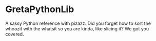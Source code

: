# GretaPythonLib
A sassy Python reference with pizazz. Did you forget how to sort the whoozit with the whatsit so you are kinda, like slicing it? We got you covered.
